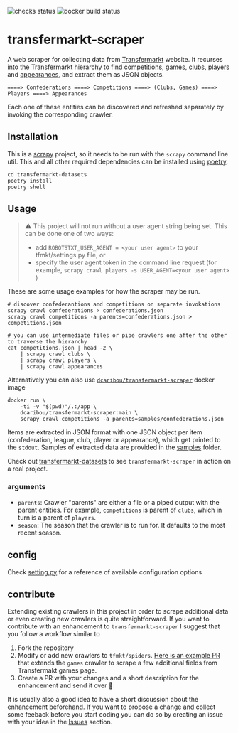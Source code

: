 
![checks status](https://github.com/dcaribou/transfermarkt-scraper/workflows/Scrapy%20Contracts%20Checks/badge.svg)
![docker build status](https://github.com/dcaribou/transfermarkt-scraper/workflows/Dockerhub%20Image/badge.svg)
# transfermarkt-scraper

A web scraper for collecting data from [Transfermarkt](https://www.transfermarkt.co.uk/) website. It recurses into the Transfermarkt hierarchy to find
[competitions](https://www.transfermarkt.co.uk/wettbewerbe/europa), 
[games](https://www.transfermarkt.co.uk/premier-league/gesamtspielplan/wettbewerb/GB1/saison_id/2020),
[clubs](https://www.transfermarkt.co.uk/premier-league/startseite/wettbewerb/GB1),
[players](https://www.transfermarkt.co.uk/manchester-city/kader/verein/281/saison_id/2019) and [appearances](https://www.transfermarkt.co.uk/sergio-aguero/leistungsdaten/spieler/26399), and extract them as JSON objects. 

```console
====> Confederations ====> Competitions ====> (Clubs, Games) ====> Players ====> Appearances
```

Each one of these entities can be discovered and refreshed separately by invoking the corresponding crawler.

## Installation

This is a [scrapy](https://scrapy.org/) project, so it needs to be run with the
`scrapy` command line util. This and all other required dependencies can be installed using [poetry](https://python-poetry.org/docs/).

```console
cd transfermarkt-datasets
poetry install
poetry shell
```

## Usage

> :warning: This project will not run without a user agent string being set. This can be done one of two ways:
> - add `ROBOTSTXT_USER_AGENT = <your user agent>` to your tfmkt/settings.py file, or
> - specify the user agent token in the command line request (for example, `scrapy crawl players -s USER_AGENT=<your user agent> `)

These are some usage examples for how the scraper may be run.

```console
# discover confederantions and competitions on separate invokations
scrapy crawl confederations > confederations.json
scrapy crawl competitions -a parents=confederations.json > competitions.json

# you can use intermediate files or pipe crawlers one after the other to traverse the hierarchy 
cat competitions.json | head -2 \
    | scrapy crawl clubs \
    | scrapy crawl players \
    | scrapy crawl appearances
```

Alternatively you can also use [`dcaribou/transfermarkt-scraper`](https://hub.docker.com/repository/docker/dcaribou/transfermarkt-scraper) docker image

```console
docker run \
    -ti -v "$(pwd)"/.:/app \
    dcaribou/transfermarkt-scraper:main \
    scrapy crawl competitions -a parents=samples/confederations.json
```

Items are extracted in JSON format with one JSON object per item (confederation, league, club, player or appearance), which get printed to the `stdout`. Samples of extracted data are provided in the [samples](samples) folder.

Check out [transfermarkt-datasets](https://github.com/dcaribou/transfermarkt-datasets) to see `transfermarkt-scraper` in action on a real project.

### arguments
- `parents`: Crawler "parents" are either a file or a piped output with the parent entities. For example, `competitions` is parent of `clubs`, which in turn is a parent of `players`.
- `season`: The season that the crawler is to run for. It defaults to the most recent season.

## config
Check [setting.py](tfmkt/settings.py) for a reference of available configuration options

## contribute
Extending existing crawlers in this project in order to scrape additional data or even creating new crawlers is quite straightforward. If you want to contribute with an enhancement to `transfermarkt-scraper` I suggest that you follow a workflow similar to
1. Fork the repository
2. Modify or add new crawlers to `tfmkt/spiders`. [Here is an example PR](https://github.com/dcaribou/transfermarkt-scraper/pull/25/files) that extends the `games` crawler to scrape a few additional fields from Transfermakt games page.
3. Create a PR with your changes and a short description for the enhancement and send it over :rocket:

It is usually also a good idea to have a short discussion about the enhancement beforehand. If you want to propose a change and collect some feeback before you start coding you can do so by creating an issue with your idea in the [Issues](https://github.com/dcaribou/transfermarkt-scraper/issues) section.
